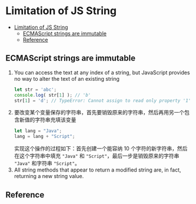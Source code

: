 # Limitation of JS String


<!-- TOC -->

- [Limitation of JS String](#limitation-of-js-string)
    - [ECMAScript strings are immutable](#ecmascript-strings-are-immutable)
    - [Reference](#reference)

<!-- /TOC -->


## ECMAScript strings are immutable
1. You can access the text at any index of a string, but JavaScript provides no way to alter the text of an existing string
    ```js
    let str = 'abc';
    console.log( str[1] ); // 'b'
    str[1] = 'd'; // TypeError: Cannot assign to read only property '1' of string 'abc'
    ```
2. 要改变某个变量保存的字符串，首先要销毁原来的字符串，然后再用另一个包含新值的字符串充填该变量
    ```js
    let lang = "Java";
    lang = lang + "Script";
    ```
    实现这个操作的过程如下：首先创建一个能容纳 10 个字符的新字符串，然后在这个字符串中填充 `"Java"` 和 `"Script"`，最后一步是销毁原来的字符串 `"Java"` 和字符串 `"Script"`。   
3. All string methods that appear to return a modified string are, in fact, returning a new string value.


## Reference


